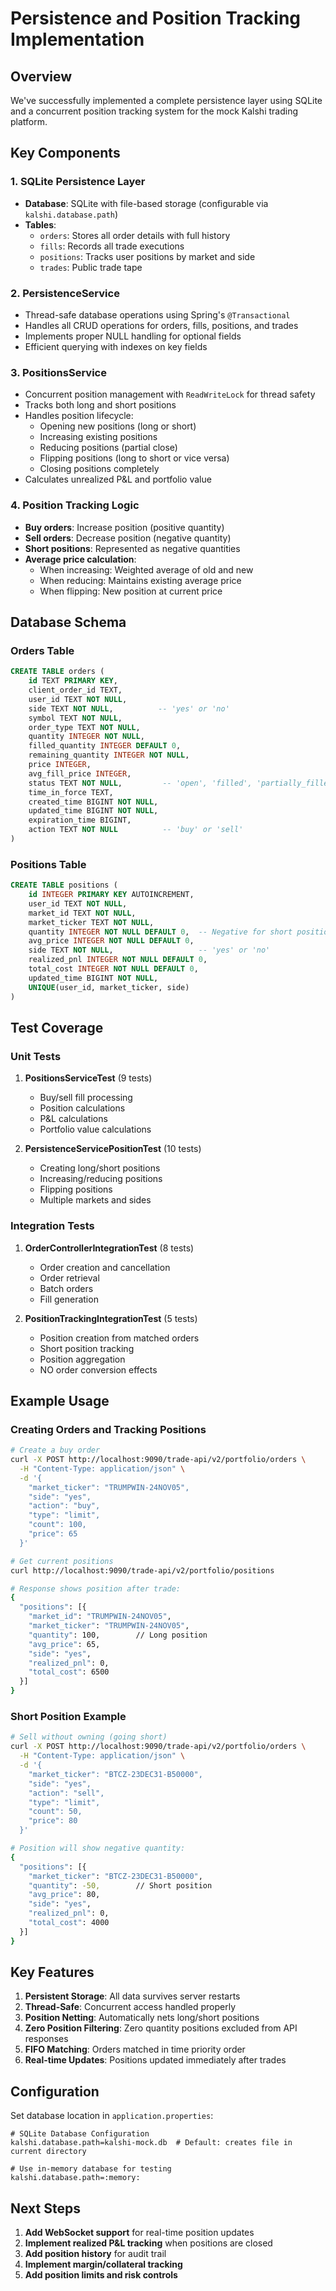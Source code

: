 # Persistence and Position Tracking Implementation

## Overview
We've successfully implemented a complete persistence layer using SQLite and a concurrent position tracking system for the mock Kalshi trading platform.

## Key Components

### 1. SQLite Persistence Layer
- **Database**: SQLite with file-based storage (configurable via `kalshi.database.path`)
- **Tables**:
  - `orders`: Stores all order details with full history
  - `fills`: Records all trade executions
  - `positions`: Tracks user positions by market and side
  - `trades`: Public trade tape

### 2. PersistenceService
- Thread-safe database operations using Spring's `@Transactional`
- Handles all CRUD operations for orders, fills, positions, and trades
- Implements proper NULL handling for optional fields
- Efficient querying with indexes on key fields

### 3. PositionsService
- Concurrent position management with `ReadWriteLock` for thread safety
- Tracks both long and short positions
- Handles position lifecycle:
  - Opening new positions (long or short)
  - Increasing existing positions
  - Reducing positions (partial close)
  - Flipping positions (long to short or vice versa)
  - Closing positions completely
- Calculates unrealized P&L and portfolio value

### 4. Position Tracking Logic
- **Buy orders**: Increase position (positive quantity)
- **Sell orders**: Decrease position (negative quantity)
- **Short positions**: Represented as negative quantities
- **Average price calculation**:
  - When increasing: Weighted average of old and new
  - When reducing: Maintains existing average price
  - When flipping: New position at current price

## Database Schema

### Orders Table
```sql
CREATE TABLE orders (
    id TEXT PRIMARY KEY,
    client_order_id TEXT,
    user_id TEXT NOT NULL,
    side TEXT NOT NULL,          -- 'yes' or 'no'
    symbol TEXT NOT NULL,
    order_type TEXT NOT NULL,
    quantity INTEGER NOT NULL,
    filled_quantity INTEGER DEFAULT 0,
    remaining_quantity INTEGER NOT NULL,
    price INTEGER,
    avg_fill_price INTEGER,
    status TEXT NOT NULL,         -- 'open', 'filled', 'partially_filled', 'canceled'
    time_in_force TEXT,
    created_time BIGINT NOT NULL,
    updated_time BIGINT NOT NULL,
    expiration_time BIGINT,
    action TEXT NOT NULL          -- 'buy' or 'sell'
)
```

### Positions Table
```sql
CREATE TABLE positions (
    id INTEGER PRIMARY KEY AUTOINCREMENT,
    user_id TEXT NOT NULL,
    market_id TEXT NOT NULL,
    market_ticker TEXT NOT NULL,
    quantity INTEGER NOT NULL DEFAULT 0,  -- Negative for short positions
    avg_price INTEGER NOT NULL DEFAULT 0,
    side TEXT NOT NULL,                   -- 'yes' or 'no'
    realized_pnl INTEGER NOT NULL DEFAULT 0,
    total_cost INTEGER NOT NULL DEFAULT 0,
    updated_time BIGINT NOT NULL,
    UNIQUE(user_id, market_ticker, side)
)
```

## Test Coverage

### Unit Tests
1. **PositionsServiceTest** (9 tests)
   - Buy/sell fill processing
   - Position calculations
   - P&L calculations
   - Portfolio value calculations

2. **PersistenceServicePositionTest** (10 tests)
   - Creating long/short positions
   - Increasing/reducing positions
   - Flipping positions
   - Multiple markets and sides

### Integration Tests
1. **OrderControllerIntegrationTest** (8 tests)
   - Order creation and cancellation
   - Order retrieval
   - Batch orders
   - Fill generation

2. **PositionTrackingIntegrationTest** (5 tests)
   - Position creation from matched orders
   - Short position tracking
   - Position aggregation
   - NO order conversion effects

## Example Usage

### Creating Orders and Tracking Positions
```bash
# Create a buy order
curl -X POST http://localhost:9090/trade-api/v2/portfolio/orders \
  -H "Content-Type: application/json" \
  -d '{
    "market_ticker": "TRUMPWIN-24NOV05",
    "side": "yes",
    "action": "buy",
    "type": "limit",
    "count": 100,
    "price": 65
  }'

# Get current positions
curl http://localhost:9090/trade-api/v2/portfolio/positions

# Response shows position after trade:
{
  "positions": [{
    "market_id": "TRUMPWIN-24NOV05",
    "market_ticker": "TRUMPWIN-24NOV05",
    "quantity": 100,        // Long position
    "avg_price": 65,
    "side": "yes",
    "realized_pnl": 0,
    "total_cost": 6500
  }]
}
```

### Short Position Example
```bash
# Sell without owning (going short)
curl -X POST http://localhost:9090/trade-api/v2/portfolio/orders \
  -H "Content-Type: application/json" \
  -d '{
    "market_ticker": "BTCZ-23DEC31-B50000",
    "side": "yes",
    "action": "sell",
    "type": "limit",
    "count": 50,
    "price": 80
  }'

# Position will show negative quantity:
{
  "positions": [{
    "market_ticker": "BTCZ-23DEC31-B50000",
    "quantity": -50,        // Short position
    "avg_price": 80,
    "side": "yes",
    "realized_pnl": 0,
    "total_cost": 4000
  }]
}
```

## Key Features

1. **Persistent Storage**: All data survives server restarts
2. **Thread-Safe**: Concurrent access handled properly
3. **Position Netting**: Automatically nets long/short positions
4. **Zero Position Filtering**: Zero quantity positions excluded from API responses
5. **FIFO Matching**: Orders matched in time priority order
6. **Real-time Updates**: Positions updated immediately after trades

## Configuration

Set database location in `application.properties`:
```properties
# SQLite Database Configuration
kalshi.database.path=kalshi-mock.db  # Default: creates file in current directory

# Use in-memory database for testing
kalshi.database.path=:memory:
```

## Next Steps

1. **Add WebSocket support** for real-time position updates
2. **Implement realized P&L tracking** when positions are closed
3. **Add position history** for audit trail
4. **Implement margin/collateral tracking**
5. **Add position limits and risk controls**